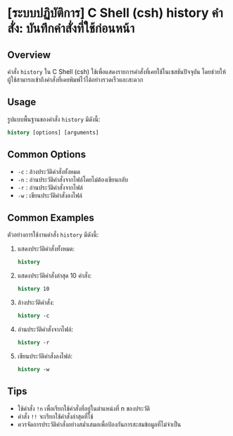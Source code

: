 # [ระบบปฏิบัติการ] C Shell (csh) history คำสั่ง: บันทึกคำสั่งที่ใช้ก่อนหน้า

## Overview
คำสั่ง `history` ใน C Shell (csh) ใช้เพื่อแสดงรายการคำสั่งที่เคยใช้ในเซสชันปัจจุบัน โดยช่วยให้ผู้ใช้สามารถเข้าถึงคำสั่งที่เคยพิมพ์ไว้ได้อย่างรวดเร็วและสะดวก

## Usage
รูปแบบพื้นฐานของคำสั่ง `history` มีดังนี้:

```csh
history [options] [arguments]
```

## Common Options
- `-c` : ล้างประวัติคำสั่งทั้งหมด
- `-n` : อ่านประวัติคำสั่งจากไฟล์โดยไม่ต้องเขียนกลับ
- `-r` : อ่านประวัติคำสั่งจากไฟล์
- `-w` : เขียนประวัติคำสั่งลงไฟล์

## Common Examples
ตัวอย่างการใช้งานคำสั่ง `history` มีดังนี้:

1. แสดงประวัติคำสั่งทั้งหมด:
   ```csh
   history
   ```

2. แสดงประวัติคำสั่งล่าสุด 10 คำสั่ง:
   ```csh
   history 10
   ```

3. ล้างประวัติคำสั่ง:
   ```csh
   history -c
   ```

4. อ่านประวัติคำสั่งจากไฟล์:
   ```csh
   history -r
   ```

5. เขียนประวัติคำสั่งลงไฟล์:
   ```csh
   history -w
   ```

## Tips
- ใช้คำสั่ง `!n` เพื่อเรียกใช้คำสั่งที่อยู่ในตำแหน่งที่ n ของประวัติ
- คำสั่ง `!!` จะเรียกใช้คำสั่งล่าสุดที่ใช้
- ควรจัดการประวัติคำสั่งอย่างสม่ำเสมอเพื่อป้องกันการสะสมข้อมูลที่ไม่จำเป็น